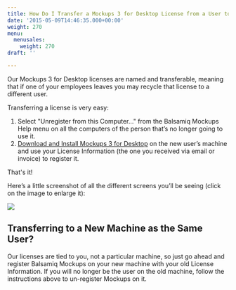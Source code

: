 ```yaml
---
title: How Do I Transfer a Mockups 3 for Desktop License from a User to Another?
date: '2015-05-09T14:46:35.000+00:00'
weight: 270
menu:
  menusales:
    weight: 270
draft: ''

---
```


Our Mockups 3 for Desktop licenses are named and transferable, meaning that if one of your employees leaves you may recycle that license to a different user.

Transferring a license is very easy:

1.  Select "Unregister from this Computer..." from the Balsamiq Mockups Help menu on all the computers of the person that’s no longer going to use it.
2.  [Download and Install Mockups 3 for Desktop](https://balsamiq.com/download) on the new user’s machine and use your License Information (the one you received via email or invoice) to register it.

That's it!

Here’s a little screenshot of all the different screens you’ll be seeing (click on the image to enlarge it):

[![](https://media.balsamiq.com/img/support/sales/registerunregister.png)](https://media.balsamiq.com/img/support/sales/registerunregister.png)

## Transferring to a New Machine as the Same User?

Our licenses are tied to you, not a particular machine, so just go ahead and register Balsamiq Mockups on your new machine with your old License Information. If you will no longer be the user on the old machine, follow the instructions above to un-register Mockups on it.